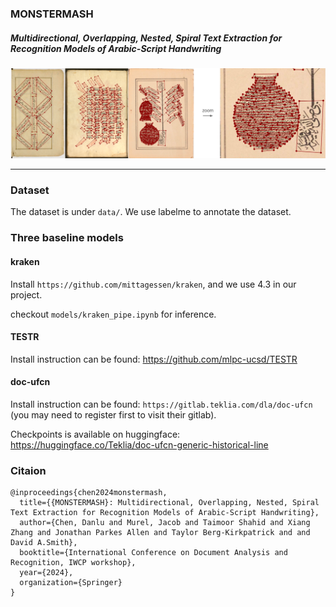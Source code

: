 ### MONSTERMASH

##### Multidirectional, Overlapping, Nested, Spiral Text Extraction for Recognition Models of Arabic-Script Handwriting

![Examples of test images.](assets/examples.png)


----

### Dataset

The dataset is under `data/`. We use labelme to annotate the dataset. 


### Three baseline models

#### kraken

Install `https://github.com/mittagessen/kraken`, and we use 4.3 in our project.

checkout `models/kraken_pipe.ipynb` for inference.

#### TESTR

Install instruction can be found: https://github.com/mlpc-ucsd/TESTR

#### doc-ufcn

Install instruction can be found: `https://gitlab.teklia.com/dla/doc-ufcn` (you may need to register first to visit their gitlab).

Checkpoints is available on huggingface: https://huggingface.co/Teklia/doc-ufcn-generic-historical-line


### Citaion

```
@inproceedings{chen2024monstermash,
  title={{MONSTERMASH}: Multidirectional, Overlapping, Nested, Spiral Text Extraction for Recognition Models of Arabic-Script Handwriting},
  author={Chen, Danlu and Murel, Jacob and Taimoor Shahid and Xiang Zhang and Jonathan Parkes Allen and Taylor Berg-Kirkpatrick and and David A.Smith},
  booktitle={International Conference on Document Analysis and Recognition, IWCP workshop},
  year={2024},
  organization={Springer}
}
```